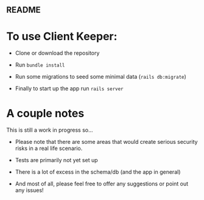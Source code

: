 ## README

# To use Client Keeper:

* Clone or download the repository

* Run `bundle install`

* Run some migrations to seed some minimal data (`rails db:migrate`)

* Finally to start up the app run `rails server`


# A couple notes
This is still a work in progress so...

* Please note that there are some areas that would create serious security risks in a real life scenario.

* Tests are primarily not yet set up

* There is a lot of excess in the schema/db (and the app in general)

* And most of all, please feel free to offer any suggestions or point out any issues!
